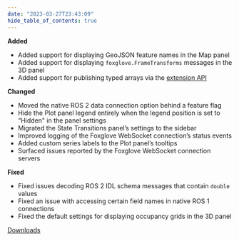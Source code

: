 ```yaml
---
date: "2023-03-27T23:43:09"
hide_table_of_contents: true
---
```


**Added**

- Added support for displaying GeoJSON feature names in the Map panel
- Added support for displaying `foxglove.FrameTransforms` messages in the 3D panel
- Added support for publishing typed arrays via the [extension API](https://foxglove.dev/docs/studio/extensions/getting-started)

**Changed**

- Moved the native ROS 2 data connection option behind a feature flag
- Hide the Plot panel legend entirely when the legend position is set to “Hidden" in the panel settings
- Migrated the State Transitions panel’s settings to the sidebar
- Improved logging of the Foxglove WebSocket connection’s status events
- Added custom series labels to the Plot panel’s tooltips
- Surfaced issues reported by the Foxglove WebSocket connection servers

**Fixed**

- Fixed issues decoding ROS 2 IDL schema messages that contain `double` values
- Fixed an issue with accessing certain field names in native ROS 1 connections
- Fixed the default settings for displaying occupancy grids in the 3D panel

[Downloads](https://github.com/foxglove/studio/releases/tag/v1.46.0)
